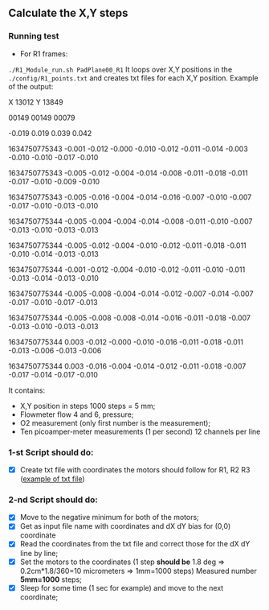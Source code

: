 ## Calculate the X,Y steps



### Running test

- For R1 frames:

`./R1_Module_run.sh PadPlane00_R1`
It loops over X,Y positions in the `./config/R1_points.txt` and creates txt files for each X,Y position.
Example of the output:

X 13012 Y 13849

00149 00149 00079

-0.019  0.019  0.039  0.042 

1634750775343 -0.001 -0.012 -0.000 -0.010 -0.012 -0.011 -0.014 -0.003 -0.010 -0.010 -0.017 -0.010 

1634750775343 -0.005 -0.012 -0.004 -0.014 -0.008 -0.011 -0.018 -0.011 -0.017 -0.010 -0.009 -0.010 

1634750775343 -0.005 -0.016 -0.004 -0.014 -0.016 -0.007 -0.010 -0.007 -0.017 -0.010 -0.013 -0.010 

1634750775344 -0.005 -0.004 -0.004 -0.014 -0.008 -0.011 -0.010 -0.007 -0.013 -0.010 -0.013 -0.013 

1634750775344 -0.005 -0.012 -0.004 -0.010 -0.012 -0.011 -0.018 -0.011 -0.010 -0.014 -0.013 -0.013 

1634750775344 -0.001 -0.012 -0.004 -0.010 -0.012 -0.011 -0.010 -0.011 -0.013 -0.014 -0.013 -0.010 

1634750775344 -0.005 -0.008 -0.004 -0.014 -0.012 -0.007 -0.014 -0.007 -0.017 -0.010 -0.017 -0.013 

1634750775344 -0.005 -0.008 -0.008 -0.014 -0.016 -0.011 -0.018 -0.007 -0.013 -0.010 -0.013 -0.013 

1634750775344 0.003 -0.012 -0.000 -0.010 -0.016 -0.011 -0.018 -0.011 -0.013 -0.006 -0.013 -0.006 

1634750775344 0.003 -0.016 -0.004 -0.014 -0.012 -0.011 -0.018 -0.007 -0.017 -0.014 -0.017 -0.010 

It contains:

- X,Y position in steps 1000 steps = 5 mm;
- Flowmeter flow 4 and 6, pressure;
- O2 measurement (only first number is the measurement);
- Ten picoamper-meter measurements (1 per second) 12 channels per line

### 1-st Script should do:
- [x] Create txt file with coordinates the motors should follow for R1, R2 R3 ([example of txt file](https://github.com/mohaas33/motor/blob/main/config/setXY_R1.txt))
### 2-nd Script should do:
- [x] Move to the negative minimum for both of the motors;
- [x] Get as input file name with coordinates and dX dY bias for (0,0) coordinate
- [x] Read the coordinates from the txt file and correct those for the dX dY line by line;
- [x] Set the motors to the coordinates (1 step **should be** 1.8 deg => 0.2cm*1.8/360=10 micrometers => 1mm=1000 steps) Measured number **5mm=1000** steps;
- [x] Sleep for some time (1 sec for example) and move to the next coordinate;
